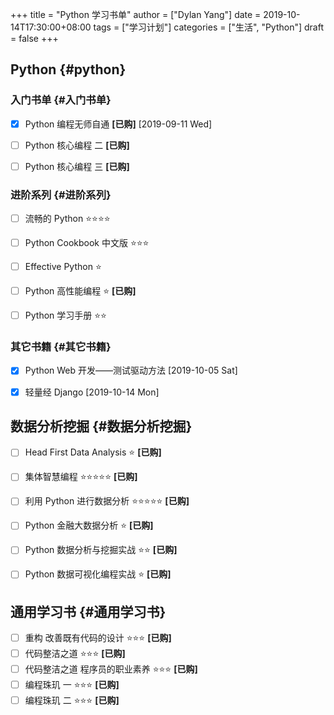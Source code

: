 +++
title = "Python 学习书单"
author = ["Dylan Yang"]
date = 2019-10-14T17:30:00+08:00
tags = ["学习计划"]
categories = ["生活", "Python"]
draft = false
+++

## Python {#python}


### 入门书单 {#入门书单}

-   [X] Python 编程无师自通 **[已购]** <span class="timestamp-wrapper"><span class="timestamp">[2019-09-11 Wed]</span></span>
-   [ ] Python 核心编程 二 **[已购]**
-   [ ] Python 核心编程 三 **[已购]**


### 进阶系列 {#进阶系列}

-   [ ] 流畅的 Python ⭐️⭐️⭐️⭐️️
-   [ ] Python Cookbook 中文版 ⭐️⭐️⭐️
-   [ ] Effective Python ⭐️
-   [ ] Python 高性能编程 ⭐️ **[已购]**
-   [ ] Python 学习手册 ⭐️⭐️


### 其它书籍 {#其它书籍}

-   [X] Python Web 开发——测试驱动方法 <span class="timestamp-wrapper"><span class="timestamp">[2019-10-05 Sat]</span></span>
-   [X] 轻量经 Django <span class="timestamp-wrapper"><span class="timestamp">[2019-10-14 Mon]</span></span>


## 数据分析挖掘 {#数据分析挖掘}

-   [ ] Head First Data Analysis ⭐️ **[已购]**
-   [ ] 集体智慧编程 ⭐️⭐️⭐️⭐️⭐️ **[已购]**
-   [ ] 利用 Python 进行数据分析 ⭐️⭐️⭐️⭐️⭐️ **[已购]**
-   [ ] Python 金融大数据分析 ⭐️ **[已购]**
-   [ ] Python 数据分析与挖掘实战 ⭐️⭐️ **[已购]**
-   [ ] Python 数据可视化编程实战 ⭐️ **[已购]**


## 通用学习书 {#通用学习书}

-   [ ] 重构 改善既有代码的设计 ⭐️⭐️⭐️ **[已购]**
-   [ ] 代码整洁之道 ⭐️⭐️⭐️ **[已购]**
-   [ ] 代码整洁之道 程序员的职业素养 ⭐️⭐️⭐️ **[已购]**
-   [ ] 编程珠玑 一 ⭐️⭐️⭐️ **[已购]**
-   [ ] 编程珠玑 二 ⭐️⭐️⭐️ **[已购]**
